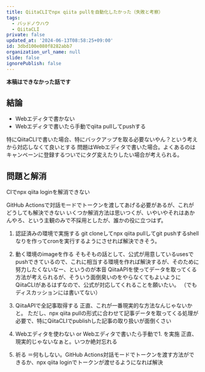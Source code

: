 ```yaml
---
title: QiitaCLIでnpx qiita pullを自動化したかった（失敗と考察）
tags:
  - バッドノウハウ
  - QiitaCLI
private: false
updated_at: '2024-06-13T08:58:25+09:00'
id: 3dbd100e080f8282abb7
organization_url_name: null
slide: false
ignorePublish: false
---
```


**本稿はできなかった話です**

## 結論
- Webエディタで書かない
- Webエディタで書いたら手動でqiita pullしてpushする

特にQiitaCLIで書いた場合、特にバックアップを取る必要ないやん？という考えから対応しなくて良いとする
問題はWebエディタで書いた場合。よくあるのはキャンペーンに登録するついでにタグ変えたりしたい場合が考えられる。

## 問題と解消
CIでnpx qiita loginを解消できない

GitHub Actionsで対話モードでトークンを渡してあげる必要があるが、これがどうしても解決できない
いくつか解消方法は思いつくが、いやいやそれはあかんやろ、という主観のみで不採用としたが、誰かの役に立つはず。

1. 認証済みの環境で実施する
git cloneしてnpx qiita pullしてgit pushするshellなりを作ってcronを実行するようにさせれば解決できそう。

2. 動く環境のimageを作る
そもそもの話として、公式が用意しているusesでpushできているので、これに相当する環境を作れば解決するが、そのために努力したくないなー、というのが本音
QiitaAPIを使ってデータを取ってくる方法が考えられるが、そういう面倒臭いのをやらなくてもよいようにQiitaCLIがあるはずなので、公式が対応してくれることを願いたい。
（でもディスカッションには書いてない）

3. QiitaAPIで全記事取得する
正直、これが一番現実的な方法なんじゃないかと。
ただし、npx qiita pullの形式に合わせて記事データを取ってくる処理が必要で、特にQiitaCLIでpublishした記事の取り扱いが面倒くさい

4. Webエディタを使わない or Webエディタで書いたら手動で1. を実施
正直、現実的じゃないなぁと。いつか絶対忘れる

5. 祈る
＝何もしない。GitHub Actions対話モードでトークンを渡す方法ができるか、npx qiita loginでトークンが渡せるようになれば解決
